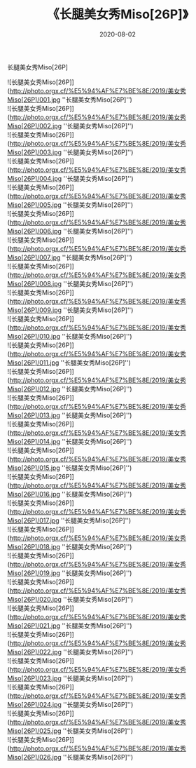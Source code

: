 ﻿---
layout: post
title:  《长腿美女秀Miso[26P]》
date:   2020-08-02
image: http://photo.orgx.cf/%E5%94%AF%E7%BE%8E/2019/美女秀Miso[26P]/000.jpg
categories: [美女, 清纯, 唯美]
---

长腿美女秀Miso[26P]


![长腿美女秀Miso[26P]](http://photo.orgx.cf/%E5%94%AF%E7%BE%8E/2019/美女秀Miso[26P]/001.jpg ''长腿美女秀Miso[26P]'') <br>
![长腿美女秀Miso[26P]](http://photo.orgx.cf/%E5%94%AF%E7%BE%8E/2019/美女秀Miso[26P]/002.jpg ''长腿美女秀Miso[26P]'') <br>
![长腿美女秀Miso[26P]](http://photo.orgx.cf/%E5%94%AF%E7%BE%8E/2019/美女秀Miso[26P]/003.jpg ''长腿美女秀Miso[26P]'') <br>
![长腿美女秀Miso[26P]](http://photo.orgx.cf/%E5%94%AF%E7%BE%8E/2019/美女秀Miso[26P]/004.jpg ''长腿美女秀Miso[26P]'') <br>
![长腿美女秀Miso[26P]](http://photo.orgx.cf/%E5%94%AF%E7%BE%8E/2019/美女秀Miso[26P]/005.jpg ''长腿美女秀Miso[26P]'') <br>
![长腿美女秀Miso[26P]](http://photo.orgx.cf/%E5%94%AF%E7%BE%8E/2019/美女秀Miso[26P]/006.jpg ''长腿美女秀Miso[26P]'') <br>
![长腿美女秀Miso[26P]](http://photo.orgx.cf/%E5%94%AF%E7%BE%8E/2019/美女秀Miso[26P]/007.jpg ''长腿美女秀Miso[26P]'') <br>
![长腿美女秀Miso[26P]](http://photo.orgx.cf/%E5%94%AF%E7%BE%8E/2019/美女秀Miso[26P]/008.jpg ''长腿美女秀Miso[26P]'') <br>
![长腿美女秀Miso[26P]](http://photo.orgx.cf/%E5%94%AF%E7%BE%8E/2019/美女秀Miso[26P]/009.jpg ''长腿美女秀Miso[26P]'') <br>
![长腿美女秀Miso[26P]](http://photo.orgx.cf/%E5%94%AF%E7%BE%8E/2019/美女秀Miso[26P]/010.jpg ''长腿美女秀Miso[26P]'') <br>
![长腿美女秀Miso[26P]](http://photo.orgx.cf/%E5%94%AF%E7%BE%8E/2019/美女秀Miso[26P]/011.jpg ''长腿美女秀Miso[26P]'') <br>
![长腿美女秀Miso[26P]](http://photo.orgx.cf/%E5%94%AF%E7%BE%8E/2019/美女秀Miso[26P]/012.jpg ''长腿美女秀Miso[26P]'') <br>
![长腿美女秀Miso[26P]](http://photo.orgx.cf/%E5%94%AF%E7%BE%8E/2019/美女秀Miso[26P]/013.jpg ''长腿美女秀Miso[26P]'') <br>
![长腿美女秀Miso[26P]](http://photo.orgx.cf/%E5%94%AF%E7%BE%8E/2019/美女秀Miso[26P]/014.jpg ''长腿美女秀Miso[26P]'') <br>
![长腿美女秀Miso[26P]](http://photo.orgx.cf/%E5%94%AF%E7%BE%8E/2019/美女秀Miso[26P]/015.jpg ''长腿美女秀Miso[26P]'') <br>
![长腿美女秀Miso[26P]](http://photo.orgx.cf/%E5%94%AF%E7%BE%8E/2019/美女秀Miso[26P]/016.jpg ''长腿美女秀Miso[26P]'') <br>
![长腿美女秀Miso[26P]](http://photo.orgx.cf/%E5%94%AF%E7%BE%8E/2019/美女秀Miso[26P]/017.jpg ''长腿美女秀Miso[26P]'') <br>
![长腿美女秀Miso[26P]](http://photo.orgx.cf/%E5%94%AF%E7%BE%8E/2019/美女秀Miso[26P]/018.jpg ''长腿美女秀Miso[26P]'') <br>
![长腿美女秀Miso[26P]](http://photo.orgx.cf/%E5%94%AF%E7%BE%8E/2019/美女秀Miso[26P]/019.jpg ''长腿美女秀Miso[26P]'') <br>
![长腿美女秀Miso[26P]](http://photo.orgx.cf/%E5%94%AF%E7%BE%8E/2019/美女秀Miso[26P]/020.jpg ''长腿美女秀Miso[26P]'') <br>
![长腿美女秀Miso[26P]](http://photo.orgx.cf/%E5%94%AF%E7%BE%8E/2019/美女秀Miso[26P]/021.jpg ''长腿美女秀Miso[26P]'') <br>
![长腿美女秀Miso[26P]](http://photo.orgx.cf/%E5%94%AF%E7%BE%8E/2019/美女秀Miso[26P]/022.jpg ''长腿美女秀Miso[26P]'') <br>
![长腿美女秀Miso[26P]](http://photo.orgx.cf/%E5%94%AF%E7%BE%8E/2019/美女秀Miso[26P]/023.jpg ''长腿美女秀Miso[26P]'') <br>
![长腿美女秀Miso[26P]](http://photo.orgx.cf/%E5%94%AF%E7%BE%8E/2019/美女秀Miso[26P]/024.jpg ''长腿美女秀Miso[26P]'') <br>
![长腿美女秀Miso[26P]](http://photo.orgx.cf/%E5%94%AF%E7%BE%8E/2019/美女秀Miso[26P]/025.jpg ''长腿美女秀Miso[26P]'') <br>
![长腿美女秀Miso[26P]](http://photo.orgx.cf/%E5%94%AF%E7%BE%8E/2019/美女秀Miso[26P]/026.jpg ''长腿美女秀Miso[26P]'') <br>
